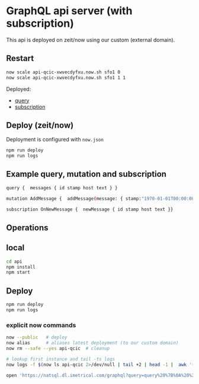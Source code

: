 # GraphQL api server (with subscription)

This api is deployed on zeit/now using our custom (external domain).

## Restart

```bash
now scale api-qcic-xwvecdyfxu.now.sh sfo1 0
now scale api-qcic-xwvecdyfxu.now.sh sfo1 1 1
```

Deployed:

- [query](https://natsql.dl.imetrical.com/graphql?query=query%20%7B%0A%20%20messages%20%7B%0A%20%20%20%20id%0A%20%20%20%20stamp%0A%20%20%20%20host%0A%20%20%20%20text%0A%20%20%7D%0A%7D%0A)
- [subscription](https://natsql.dl.imetrical.com/graphql?operationName=OnNewMessage&query=subscription%20OnNewMessage%20%7B%0A%20%20newMessage%20%7B%0A%20%20%20%20id%0A%20%20%20%20stamp%0A%20%20%20%20host%0A%20%20%20%20text%0A%20%20%7D%0A%7D%0A)

## Deploy (zeit/now)

Deployment is configured with `now.json`

```bash
npm run deploy
npm run logs
```

## Example query, mutation and subscription

```bash
query {  messages { id stamp host text } }

mutation AddMessage {  addMessage(message: { stamp:"1970-01-01T00:00:00.000Z"    host:"browser", text:"ping" }) { id stamp host text }}

subscription OnNewMessage {  newMessage { id stamp host text }}
```

## Operations

## local

```bash
cd api
npm install
npm start
```

## Deploy

```bash
npm run deploy
npm run logs
```

### explicit now commands

```bash
now --public   # deploy
now alias      # aliases latest deployment (to our custom domain)
now rm --safe --yes api-qcic  # cleanup

# lookup first instance and tail -ts logs
now logs -f $(now ls api-qcic 2>/dev/null | tail +2 | head -1 |  awk '{print $2}')

open 'https://natsql.dl.imetrical.com/graphql?query=query%20%7B%0A%20%20messages%20%7B%0A%20%20%20%20id%0A%20%20%20%20stamp%0A%20%20%20%20host%0A%20%20%20%20text%0A%20%20%7D%0A%7D%0A'
```
